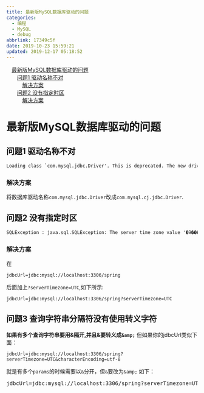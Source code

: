 ```yaml
---
title: 最新版MySQL数据库驱动的问题
categories:
  - 编程
  - MySQL
  - debug
abbrlink: 17349c5f
date: 2019-10-23 15:59:21
updated: 2019-12-17 05:18:52
---
```

<div id='my_toc'><a href="/blog/17349c5f/#最新版MySQL数据库驱动的问题" class="header_1">最新版MySQL数据库驱动的问题</a>&nbsp;<br><a href="/blog/17349c5f/#问题1-驱动名称不对" class="header_2">问题1 驱动名称不对</a>&nbsp;<br><a href="/blog/17349c5f/#解决方案" class="header_3">解决方案</a>&nbsp;<br><a href="/blog/17349c5f/#问题2-没有指定时区" class="header_2">问题2 没有指定时区</a>&nbsp;<br><a href="/blog/17349c5f/#解决方案" class="header_3">解决方案</a>&nbsp;<br></div>
<style>.header_1{margin-left: 1em;}.header_2{margin-left: 2em;}.header_3{margin-left: 3em;}.header_4{margin-left: 4em;}.header_5{margin-left: 5em;}.header_6{margin-left: 6em;}</style>
<!--more-->
<script>if (navigator.platform.search('arm')==-1){document.getElementById('my_toc').style.display = 'none';}var e,p = document.getElementsByTagName('p');while (p.length>0) {e = p[0];e.parentElement.removeChild(e);}</script>

<!--end-->
# 最新版MySQL数据库驱动的问题
## 问题1 驱动名称不对
```cmd
Loading class `com.mysql.jdbc.Driver'. This is deprecated. The new driver class is `com.mysql.cj.jdbc.Driver'. The driver is automatically registered via the SPI and manual loading of the driver class is generally unnecessary.
```
### 解决方案
将数据库驱动名称`com.mysql.jdbc.Driver`改成`com.mysql.cj.jdbc.Driver`.

## 问题2 没有指定时区
```cmd
SQLException : java.sql.SQLException: The server time zone value '�й���׼ʱ��' is unrecognized or represents more than one time zone. You must configure either the server or JDBC driver (via the serverTimezone configuration property) to use a more specifc time zone value if you want to utilize time zone support.
```
### 解决方案
在
```
jdbcUrl=jdbc:mysql://localhost:3306/spring
```
后面加上`?serverTimezone=UTC`,如下所示:
```
jdbcUrl=jdbc:mysql://localhost:3306/spring?serverTimezone=UTC
```
## 问题3 查询字符串分隔符没有使用转义字符
**如果有多个查询字符串要用&隔开,并且&要转义成`&amp;`**
但如果你的jdbcUrl类似下面：
```
jdbcUrl=jdbc:mysql://localhost:3306/spring?serverTimezone=UTC&characterEncoding=utf-8
```
就是有多个`params`的时候需要以`&`分开，但`&`要改为`&amp;`  如下：
<pre>
jdbcUrl=jdbc:mysql://localhost:3306/spring?serverTimezone=UTC&amp;characterEncoding=utf-8
</pre>
